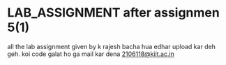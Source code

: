 # LAB_ASSIGNMENT after assignmen 5(1)
all the lab assignment given by k rajesh
bacha hua edhar upload kar deh geh.
koi code galat ho ga mail kar dena 2106118@kiit.ac.in
